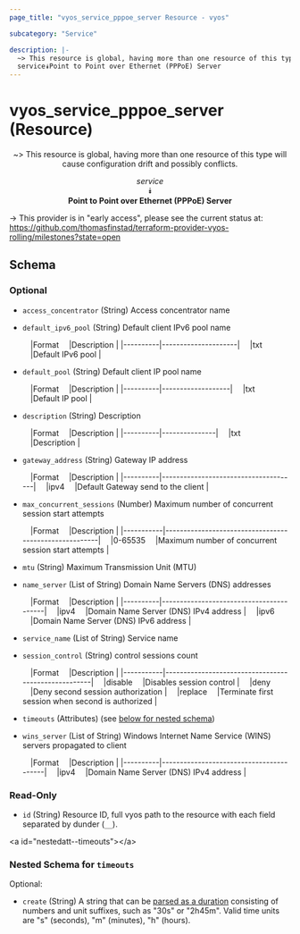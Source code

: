 ```yaml
---
page_title: "vyos_service_pppoe_server Resource - vyos"

subcategory: "Service"

description: |- 
  ~> This resource is global, having more than one resource of this type will cause configuration drift and possibly conflicts.
  service⯯Point to Point over Ethernet (PPPoE) Server
---
```


# vyos_service_pppoe_server (Resource)
<center>

~> This resource is global, having more than one resource of this type will cause configuration drift and possibly conflicts.

*service*  
⯯  
**Point to Point over Ethernet (PPPoE) Server**


</center>

-> This provider is in "early access", please see the current status at: https://github.com/thomasfinstad/terraform-provider-vyos-rolling/milestones?state=open

## Schema

### Optional

- `access_concentrator` (String) Access concentrator name
- `default_ipv6_pool` (String) Default client IPv6 pool name

    &emsp;|Format  &emsp;|Description        |
    |----------|---------------------|
    &emsp;|txt     &emsp;|Default IPv6 pool  |
- `default_pool` (String) Default client IP pool name

    &emsp;|Format  &emsp;|Description      |
    |----------|-------------------|
    &emsp;|txt     &emsp;|Default IP pool  |
- `description` (String) Description

    &emsp;|Format  &emsp;|Description  |
    |----------|---------------|
    &emsp;|txt     &emsp;|Description  |
- `gateway_address` (String) Gateway IP address

    &emsp;|Format  &emsp;|Description                         |
    |----------|--------------------------------------|
    &emsp;|ipv4    &emsp;|Default Gateway send to the client  |
- `max_concurrent_sessions` (Number) Maximum number of concurrent session start attempts

    &emsp;|Format   &emsp;|Description                                          |
    |-----------|-------------------------------------------------------|
    &emsp;|0-65535  &emsp;|Maximum number of concurrent session start attempts  |
- `mtu` (String) Maximum Transmission Unit (MTU)
- `name_server` (List of String) Domain Name Servers (DNS) addresses

    &emsp;|Format  &emsp;|Description                            |
    |----------|-----------------------------------------|
    &emsp;|ipv4    &emsp;|Domain Name Server (DNS) IPv4 address  |
    &emsp;|ipv6    &emsp;|Domain Name Server (DNS) IPv6 address  |
- `service_name` (List of String) Service name
- `session_control` (String) control sessions count

    &emsp;|Format   &emsp;|Description                                        |
    |-----------|-----------------------------------------------------|
    &emsp;|disable  &emsp;|Disables session control                           |
    &emsp;|deny     &emsp;|Deny second session authorization                  |
    &emsp;|replace  &emsp;|Terminate first session when second is authorized  |
- `timeouts` (Attributes) (see [below for nested schema](#nestedatt--timeouts))
- `wins_server` (List of String) Windows Internet Name Service (WINS) servers propagated to client

    &emsp;|Format  &emsp;|Description                            |
    |----------|-----------------------------------------|
    &emsp;|ipv4    &emsp;|Domain Name Server (DNS) IPv4 address  |

### Read-Only

- `id` (String) Resource ID, full vyos path to the resource with each field separated by dunder (`__`).

&lt;a id=&#34;nestedatt--timeouts&#34;&gt;&lt;/a&gt;
### Nested Schema for `timeouts`

Optional:

- `create` (String) A string that can be [parsed as a duration](https://pkg.go.dev/time#ParseDuration) consisting of numbers and unit suffixes, such as &#34;30s&#34; or &#34;2h45m&#34;. Valid time units are &#34;s&#34; (seconds), &#34;m&#34; (minutes), &#34;h&#34; (hours).  
